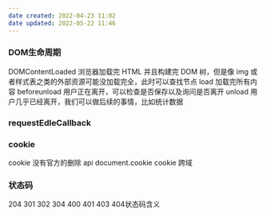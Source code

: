 ```yaml
---
date created: 2022-04-23 11:02
date updated: 2022-05-22 11:46
---
```


### DOM生命周期

DOMContentLoaded 浏览器加载完 HTML 并且构建完 DOM 树，但是像 img 或者样式表之类的外部资源可能没加载完全，此时可以查找节点
load 加载完所有内容
beforeunload 用户正在离开，可以检查是否保存以及询问是否离开
unload 用户几乎已经离开，我们可以做后续的事情，比如统计数据

### requestEdleCallback

### cookie

cookie 没有官方的删除 api
document.cookie
cookie 跨域

### 状态码

204 301 302 304 400 401 403  404状态码含义
